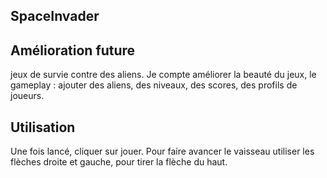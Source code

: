## SpaceInvader  

## Amélioration future
jeux de survie contre des aliens.
Je compte améliorer la beauté du jeux, le gameplay : ajouter des aliens, des niveaux, des scores, des profils de joueurs.

## Utilisation
Une fois lancé, cliquer sur jouer. Pour faire avancer le vaisseau utiliser les flèches droite et gauche, pour tirer la flèche du haut.
